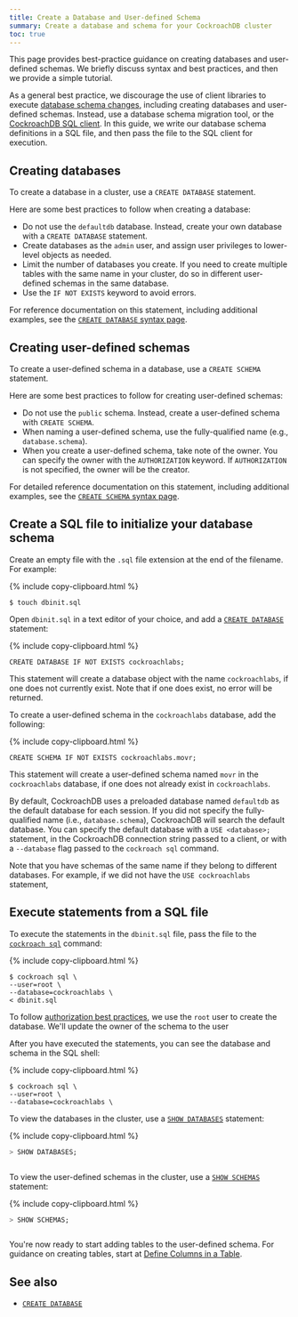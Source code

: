 ```yaml
---
title: Create a Database and User-defined Schema
summary: Create a database and schema for your CockroachDB cluster
toc: true
---
```


This page provides best-practice guidance on creating databases and user-defined schemas. We briefly discuss syntax and best practices, and then we provide a simple tutorial.

As a general best practice, we discourage the use of client libraries to execute [database schema changes](online-schema-changes.html), including creating databases and user-defined schemas. Instead, use a database schema migration tool, or the [CockroachDB SQL client](cockroach-sql.html). In this guide, we write our database schema definitions in a SQL file, and then pass the file to the SQL client for execution.

## Creating databases

To create a database in a cluster, use a `CREATE DATABASE` statement.

Here are some best practices to follow when creating a database:

- Do not use the `defaultdb` database. Instead, create your own database with a `CREATE DATABASE` statement.
- Create databases as the `admin` user, and assign user privileges to lower-level objects as needed.
- Limit the number of databases you create. If you need to create multiple tables with the same name in your cluster, do so in different user-defined schemas in the same database.
- Use the `IF NOT EXISTS` keyword to avoid errors.

For reference documentation on this statement, including additional examples, see the [`CREATE DATABASE` syntax page](create-database.html).

## Creating user-defined schemas

To create a user-defined schema in a database, use a `CREATE SCHEMA` statement.

Here are some best practices to follow for creating user-defined schemas:

- Do not use the `public` schema. Instead, create a user-defined schema with `CREATE SCHEMA`.
- When naming a user-defined schema, use the fully-qualified name (e.g., `database.schema`).
- When you create a user-defined schema, take note of the owner. You can specify the owner with the `AUTHORIZATION` keyword. If `AUTHORIZATION` is not specified, the owner will be the creator.

For detailed reference documentation on this statement, including additional examples, see the [`CREATE SCHEMA` syntax page](create-schema.html).

## Create a SQL file to initialize your database schema

Create an empty file with the `.sql` file extension at the end of the filename. For example:

{% include copy-clipboard.html %}
~~~ shell
$ touch dbinit.sql
~~~

Open `dbinit.sql` in a text editor of your choice, and add a [`CREATE DATABASE`](create-database.html) statement:

{% include copy-clipboard.html %}
~~~
CREATE DATABASE IF NOT EXISTS cockroachlabs;
~~~

This statement will create a database object with the name `cockroachlabs`, if one does not currently exist. Note that if one does exist, no error will be returned.

To create a user-defined schema in the `cockroachlabs` database, add the following:

{% include copy-clipboard.html %}
~~~
CREATE SCHEMA IF NOT EXISTS cockroachlabs.movr;
~~~

This statement will create a user-defined schema named `movr` in the `cockroachlabs` database, if one does not already exist in `cockroachlabs`.

By default, CockroachDB uses a preloaded database named `defaultdb` as the default database for each session. If you did not specify the fully-qualified name (i.e., `database.schema`), CockroachDB will search the default database. You can specify the default database with a `USE <database>;` statement, in the CockroachDB connection string passed to a client, or with a `--database` flag passed to the `cockroach sql` command.

Note that you have schemas of the same name if they belong to different databases. For example, if we did not have the `USE cockroachlabs` statement,

## Execute statements from a SQL file

To execute the statements in the `dbinit.sql` file, pass the file to the [`cockroach sql`](cockroach-sql.html) command:

{% include copy-clipboard.html %}
~~~ shell
$ cockroach sql \
--user=root \
--database=cockroachlabs \
< dbinit.sql
~~~

To follow [authorization best practices](authorization.html#authorization-best-practices), we use the `root` user to create the database. We'll update the owner of the schema to the user

After you have executed the statements, you can see the database and schema in the SQL shell:

{% include copy-clipboard.html %}
~~~ shell
$ cockroach sql \
--user=root \
--database=cockroachlabs \
~~~

To view the databases in the cluster, use a [`SHOW DATABASES`](show-databases.html) statement:

{% include copy-clipboard.html %}
~~~ sql
> SHOW DATABASES;
~~~

~~~
~~~

To view the user-defined schemas in the cluster, use a [`SHOW SCHEMAS`](show-schemas.html) statement:

{% include copy-clipboard.html %}
~~~ sql
> SHOW SCHEMAS;
~~~

~~~
~~~

You're now ready to start adding tables to the user-defined schema. For guidance on creating tables, start at [Define Columns in a Table](schema-design-columns.html).

## See also

- [`CREATE DATABASE`](create-database.html)
